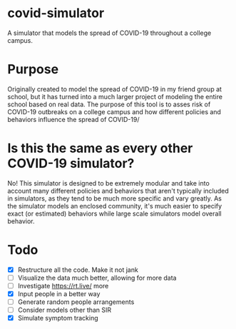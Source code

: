# covid-simulator
A simulator that models the spread of COVID-19 throughout a college campus.

# Purpose

Originally created to model the spread of COVID-19 in my friend group at school, but it has turned into a much larger project of modeling the entire school based on real data.
The purpose of this tool is to asses risk of COVID-19 outbreaks on a college campus and how different policies and behaviors influence the spread of COVID-19/

# Is this the same as every other COVID-19 simulator?
No! This simulator is designed to be extremely modular and take into account many different policies and behaviors that aren't typically included in simulators, as they tend to be much more specific and vary greatly. As the simulator models an enclosed community, it's much easier to specify exact (or estimated) behaviors while large scale simulators model overall behavior.

# Todo
- [x] Restructure all the code. Make it not jank
- [ ] Visualize the data much better, allowing for more data
- [ ] Investigate https://rt.live/ more
- [x] Input people in a better way
- [ ] Generate random people arrangements
- [ ] Consider models other than SIR
- [x] Simulate symptom tracking

